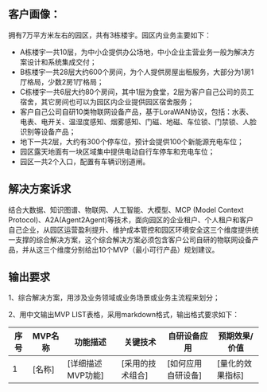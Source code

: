 ## 客户画像：

拥有7万平方米左右的园区，共有3栋楼宇。园区内业务主要如下：

- A栋楼宇一共10层，为中小企提供办公场地，中小企业主营业务一般为解决方案设计和系统集成交付；
- B栋楼宇一共28层大约600个房间，为个人提供房屋出租服务，大部分为1房1厅格局，少数2房1厅格局；
- C栋楼宇一共6层大约80个房间，其中1层为食堂，2层为客户自己公司的员工宿舍，其它房间也可以为园区内企业提供园区宿舍服务；
- 客户自己公司自研10类物联网设备产品，基于LoraWAN协议，包括：水表、电表、电开关、温湿度感知、烟雾感知、门磁、地磁、车位锁、门禁锁、人脸识别等设备产品；
- 地下一共2层，大约有300个停车位，预计会提供100个新能源充电车位；
- 园区露天地面有一块区域集中提供电动自行车停车和充电车位；
- 园区一共2个入口，配置有车辆识别道闸。

## 解决方案诉求

结合大数据、知识图谱、物联网、人工智能、大模型、MCP (Model Context Protocol)、A2A(Agent2Agent)等技术，面向园区的企业租户、个人租户和客户自己企业，从园区运营盈利提升、维护成本管控和园区环境安全这三个维度提供统一支撑的综合解决方案，这个综合解决方案必须包含客户公司自研的物联网设备产品，并从这三个维度分别给出10个MVP（最小可行产品）规划建议。

## 输出要求

1、综合解决方案，用涉及业务领域或业务场景或业务主流程来划分；

2、用中文输出MVP LIST表格，采用markdown格式，输出格式要求如下：


| 序号 | MVP名称 | 功能描述          | 关键技术         | 自研设备应用       | 预期效果/价值    |
| ---- | ------- | ----------------- | ---------------- | ------------------ | ---------------- |
| 1    | [名称]  | [详细描述MVP功能] | [采用的技术组合] | [如何应用自研设备] | [量化的效果指标] |
